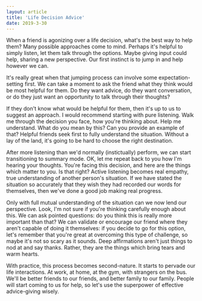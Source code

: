 ```yaml
---
layout: article
title: 'Life Decision Advice'
date: 2019-3-30
---
```


When a friend is agonizing over a life decision, what's the best way to help them? Many possible approaches come to mind. Perhaps it's helpful to simply listen, let them talk through the options. Maybe giving input could help, sharing a new perspective. Our first instinct is to jump in and help however we can.

It's really great when that jumping process can involve some expectation-setting first. We can take a moment to ask the friend what they think would be most helpful for them. Do they want advice, do they want conversation, or do they just want an opportunity to talk through their thoughts?

If they don't know what would be helpful for them, then it's up to us to suggest an approach. I would recommend starting with pure listening. Walk me through the decision you face, how you're thinking about. Help me understand. What do you mean by this? Can you provide an example of that? Helpful friends seek first to fully understand the situation. Without a lay of the land, it's going to be hard to choose the right destination.

After more listening than we'd normally (instictually) perform, we can start transitioning to summary mode. OK, let me repeat back to you how I'm hearing your thoughts. You're facing this decision, and here are the things which matter to you. Is that right? Active listening becomes real empathy, true understanding of another person's situation. If we have stated the situation so accurately that they wish they had recorded our words for themselves, then we've done a good job making real progress.

Only with full mutual understanding of the situation can we now lend our perspective. Look, I'm not sure if you're thinking carefully enough about this. We can ask pointed questions: do you think this is really more important than that? We can validate or encourage our friend where they aren't capable of doing it themselves: if you decide to go for this option, let's remember that you're great at overcoming this type of challenge, so maybe it's not so scary as it sounds. Deep affirmations aren't just things to nod at and say thanks. Rather, they are the things which bring tears and warm hearts.

With practice, this process becomes second-nature. It starts to pervade our life interactions. At work, at home, at the gym, with strangers on the bus. We'll be better friends to our friends, and better family to our family. People will start coming to us for help, so let's use the superpower of effective advice-giving wisely.
